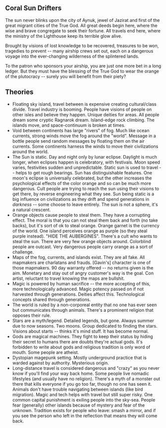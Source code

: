 ## Coral Sun Drifters

The sun never blinks upon the city of Aynuk, jewel of Jazirat and first of the great migrant cities of the True God. All great deeds begin here, where the wise and brave congregate to seek their fortune. All travels end here, where the ministry of the Lighthouse keep its terrible glow alive. 

Brought by visions of lost knowledge to be recovered, treasures to be won, tragedies to prevent -- many airship crews set out, each on a dangerous voyage into the ever-changing wilderness of the splintered lands.

To the patron who sponsors your airship, you are just one more bet in a long ledger. But they must have the blessing of the True God to wear the orange of the plutocracy -- surely you will benefit from their piety?

## Theories

* Floating sky island, travel between is expensive creating cultural/class divide. Travel industry is booming. People have visions of people on other isles and believe they happen. Unique deities for areas. All people dream some cryptic Ragnarok dream. Island-edge rock climbing. The islands move, and space-continuum is broken at times.
* Void between continents has large "rivers" of fog. Much like ocean currents, strong winds move the fog around the "world". Message in a bottle people send random messages by floating them on the air currents. Some continents harness the winds to move their civilizations around the world.
* The Sun is static. Day and night only by lunar eclipse. Daylight is much longer, when eclipses happen is celebratory, with festivals. Moon speed varies, festivities sudden and unpredictable. Static sun is used to travel -- helps to get rough bearings. Sun has distinguishable features. One moon's eclipse is universally celebrated, but the other increases the psychological effects of the color orange and so can be much more dangerous. Cult people are trying to reach the sun using their visions to get there, by reverse engineering what they see. Sun being static is a big influence on civilizations as they drift and spend generations in _darkness_ -- some choose to leave entirely. The sun is not a sphere, it's a natural crescent.
* Orange objects cause people to steal them. They have a corrupting effect. The moral is that you can not steal them back and forth (no take backs), but it's sort of ok to steal orange. Orange garnet is the currency of the world. One island perceives orange as purple (so they steal purple instead). "HIDE THE AUBERGINES". There's a cult who wants to steal the sun. There are very few orange objects around. Colorblind people are outcast. Very dangerous people carry orange as a sort of challenge.
* Maps of the fog, currents, and islands exist. They are all fake. All mapmakers are charlatans and frauds. [Gavin's] character is one of those mapmakers. 90 day warranty offered -- no returns given is the aim. Monetary and stay out of angry customer's way is the goal. Con artist, reluctant to travel knowing the maps are bullshit.
* Magic is powered by human sacrifice -- the more accepting of this, more technologically advanced. Magic potency passed on if not harvested through generations. Deities affect this. Technological concepts shared through generations.
* The world is ruled by a non-corporeal entity that no one has ever seen but communicates through animals. There's a prominent religion that opposes their rule.
* Stars are a myth/legend. Detailed legends, but gone. Always summer due to now seasons. Two moons. Group dedicated to finding the stars. Visions about starts -- thinks it's mind stuff. It has become normal.
* Gods are magical machines. They fight to keep their status by hiding their secret to humans there are doubts they're actual gods. It's forbidden to write about gods and religious tradition is only word of mouth. Some people are atheist.
* Dystopian magepunk setting. Mostly underground practice that is warded against by authority. Mysterious origin.
* Long-distance travel is considered dangerous and "crazy" as you never know if you'll find your way back home. Some people live nomadic lifestyles (and usually have no religion). There's a myth of a monster out there that kills everyone if you go too far, though no one has seen it. Animals don't have trouble navigating between islands (like bird migration). Magic and tech helps with travel but still super risky. One common capital punishment is exiling people into the sky-sea. People fear (generally) other islands because of mystery and fear of the unknown. Tradition exists for people who leave: smash a mirror, and if you see the person who left in the reflection that means they will come back.


